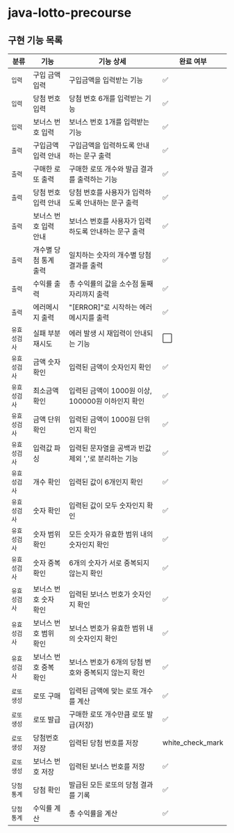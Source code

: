 # java-lotto-precourse

## 구현 기능 목록
| 분류      | 기능           | 기능 상세                             | 완료 여부               |
|---------|--------------|-----------------------------------|---------------------|
| `입력`    | 구입 금액 입력     | 구입금액을 입력받는 기능                     | :white_check_mark: |
| `입력`    | 당첨 번호 입력     | 당첨 번호 6개를 입력받는 기능                 | :white_check_mark: |
| `입력`    | 보너스 번호 입력    | 보너스 번호 1개를 입력받는 기능                | :white_check_mark: |
| `출력`    | 구입금액 입력 안내   | 구입금액을 입력하도록 안내하는 문구 출력            | :white_check_mark: |
| `출력`    | 구매한 로또 출력    | 구매한 로또 개수와 발급 결과를 출력하는 기능         | :white_check_mark: |
| `출력`    | 당첨 번호 입력 안내  | 당첨 번호를 사용자가 입력하도록 안내하는 문구 출력      | :white_check_mark: |
| `출력`    | 보너스 번호 입력 안내 | 보너스 번호를 사용자가 입력하도록 안내하는 문구 출력     | :white_check_mark: |
| `출력`    | 개수별 당첨 통계 출력 | 일치하는 숫자의 개수별 당첨 결과를 출력            | :white_check_mark: |
| `출력`    | 수익률 출력       | 총 수익률의 값을 소수점 둘째자리까지 출력           | :white_check_mark: |
| `출력`    | 에러메시지 출력     | "[ERROR]"로 시작하는 에러 메시지를 출력        | :white_check_mark: |
| `유효성검사` | 실패 부분 재시도    | 에러 발생 시 재입력이 안내되는 기능              | :white_large_square: |
| `유효성검사` | 금액 숫자 확인     | 입력된 금액이 숫자인지 확인                   | :white_check_mark: |
| `유효성검사` | 최소금액 확인      | 입력된 금액이 1000원 이상, 100000원 이하인지 확인 | :white_check_mark: |
| `유효성검사` | 금액 단위 확인     | 입력된 금액이 1000원 단위인지 확인             | :white_check_mark: |
| `유효성검사` | 입력값 파싱       | 입력된 문자열을 공백과 빈값 제외 ','로 분리하는 기능   | :white_check_mark: |
| `유효성검사` | 개수 확인        | 입력된 값이 6개인지 확인                    | :white_check_mark: |
| `유효성검사` | 숫자 확인        | 입력된 값이 모두 숫자인지 확인                 | :white_check_mark: |
| `유효성검사` | 숫자 범위 확인     | 모든 숫자가 유효한 범위 내의 숫자인지 확인          | :white_check_mark: |
| `유효성검사` | 숫자 중복 확인     | 6개의 숫자가 서로 중복되지 않는지 확인            | :white_check_mark: |
| `유효성검사` | 보너스 번호 숫자 확인 | 입력된 보너스 번호가 숫자인지 확인               | :white_check_mark: |
| `유효성검사` | 보너스 번호 범위 확인 | 보너스 번호가 유효한 범위 내의 숫자인지 확인         | :white_check_mark: |
| `유효성검사` | 보너스 번호 중복 확인 | 보너스 번호가 6개의 당첨 번호와 중복되지 않는지 확인    | :white_check_mark: |
| `로또생성`  | 로또 구매        | 입력된 금액에 맞는 로또 개수를 계산              | :white_check_mark: |
| `로또생성`  | 로또 발급        | 구매한 로또 개수만큼 로또 발급(저장)             | :white_check_mark: |
| `로또생성`  | 당첨번호 저장      | 입력된 당첨 번호를 저장                     | white_check_mark |
| `로또생성`  | 보너스 번호 저장    | 입력된 보너스 번호를 저장                    | :white_check_mark: |
| `당첨통계`  | 당첨 확인        | 발급된 모든 로또의 당첨 결과를 기록                  | :white_check_mark: |
| `당첨통계`  | 수익률 계산       | 총 수익률을 계산                         | :white_check_mark: |
